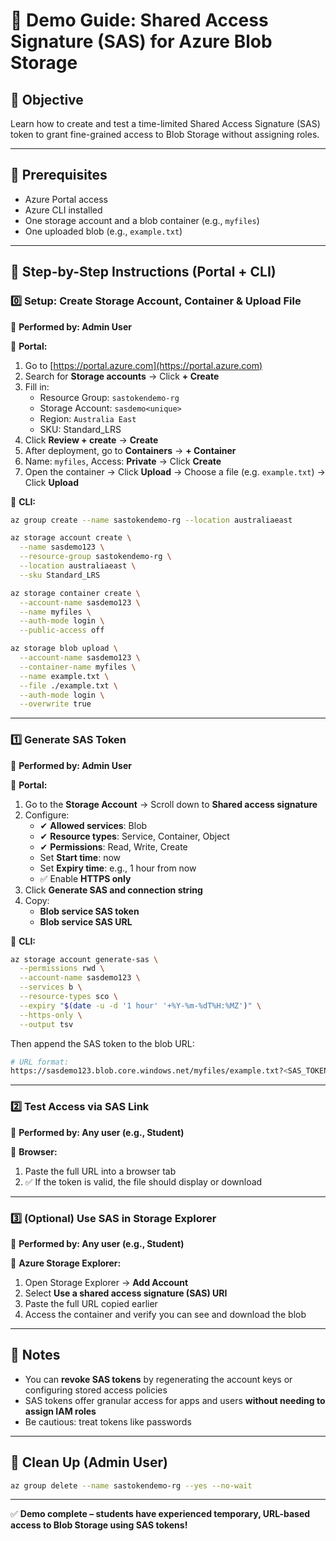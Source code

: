 # 🔐 Demo Guide: Shared Access Signature (SAS) for Azure Blob Storage

## 🌟 Objective

Learn how to create and test a time-limited Shared Access Signature (SAS) token to grant fine-grained access to Blob Storage without assigning roles.

---

## 🧭 Prerequisites

- Azure Portal access
- Azure CLI installed
- One storage account and a blob container (e.g., `myfiles`)
- One uploaded blob (e.g., `example.txt`)

---

## 👣 Step-by-Step Instructions (Portal + CLI)

### 0️⃣ Setup: Create Storage Account, Container & Upload File

👤 **Performed by: Admin User**

🔸 **Portal:**

1. Go to [https://portal.azure.com](https://portal.azure.com)
2. Search for **Storage accounts** → Click **+ Create**
3. Fill in:
   - Resource Group: `sastokendemo-rg`
   - Storage Account: `sasdemo<unique>`
   - Region: `Australia East`
   - SKU: Standard\_LRS
4. Click **Review + create** → **Create**
5. After deployment, go to **Containers** → **+ Container**
6. Name: `myfiles`, Access: **Private** → Click **Create**
7. Open the container → Click **Upload** → Choose a file (e.g. `example.txt`) → Click **Upload**

🔸 **CLI:**

```bash
az group create --name sastokendemo-rg --location australiaeast

az storage account create \
  --name sasdemo123 \
  --resource-group sastokendemo-rg \
  --location australiaeast \
  --sku Standard_LRS

az storage container create \
  --account-name sasdemo123 \
  --name myfiles \
  --auth-mode login \
  --public-access off

az storage blob upload \
  --account-name sasdemo123 \
  --container-name myfiles \
  --name example.txt \
  --file ./example.txt \
  --auth-mode login \
  --overwrite true
```

---

### 1️⃣ Generate SAS Token

👤 **Performed by: Admin User**

🔸 **Portal:**

1. Go to the **Storage Account** → Scroll down to **Shared access signature**
2. Configure:
   - ✔ **Allowed services**: Blob
   - ✔ **Resource types**: Service, Container, Object
   - ✔ **Permissions**: Read, Write, Create
   - Set **Start time**: now
   - Set **Expiry time**: e.g., 1 hour from now
   - ✅ Enable **HTTPS only**
3. Click **Generate SAS and connection string**
4. Copy:
   - **Blob service SAS token**
   - **Blob service SAS URL**

🔸 **CLI:**

```bash
az storage account generate-sas \
  --permissions rwd \
  --account-name sasdemo123 \
  --services b \
  --resource-types sco \
  --expiry "$(date -u -d '1 hour' '+%Y-%m-%dT%H:%MZ')" \
  --https-only \
  --output tsv
```

Then append the SAS token to the blob URL:

```bash
# URL format:
https://sasdemo123.blob.core.windows.net/myfiles/example.txt?<SAS_TOKEN>
```

---

### 2️⃣ Test Access via SAS Link

👤 **Performed by: Any user (e.g., Student)**

🔸 **Browser:**

1. Paste the full URL into a browser tab
2. ✅ If the token is valid, the file should display or download

---

### 3️⃣ (Optional) Use SAS in Storage Explorer

👤 **Performed by: Any user (e.g., Student)**

🔸 **Azure Storage Explorer:**

1. Open Storage Explorer → **Add Account**
2. Select **Use a shared access signature (SAS) URI**
3. Paste the full URL copied earlier
4. Access the container and verify you can see and download the blob

---

## 🚨 Notes

- You can **revoke SAS tokens** by regenerating the account keys or configuring stored access policies
- SAS tokens offer granular access for apps and users **without needing to assign IAM roles**
- Be cautious: treat tokens like passwords

---

## 🧼 Clean Up (Admin User)

```bash
az group delete --name sastokendemo-rg --yes --no-wait
```

---

✅ **Demo complete – students have experienced temporary, URL-based access to Blob Storage using SAS tokens!**

